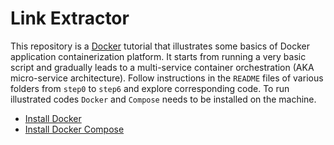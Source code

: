 # Link Extractor

This repository is a [Docker](https://www.docker.com/) tutorial that illustrates some basics of Docker application containerization platform.
It starts from running a very basic script and gradually leads to a multi-service container orchestration (AKA micro-service architecture).
Follow instructions in the `README` files of various folders from `step0` to `step6` and explore corresponding code.
To run illustrated codes `Docker` and `Compose` needs to be installed on the machine.

* [Install Docker](https://docs.docker.com/engine/installation/)
* [Install Docker Compose](https://docs.docker.com/compose/install/)
